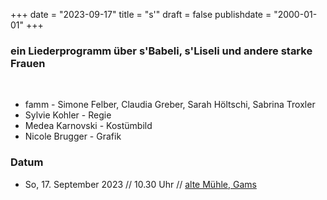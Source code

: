 ﻿﻿+++
date = "2023-09-17"
title = "s'"
draft = false
publishdate = "2000-01-01"
+++

### ein Liederprogramm über s'Babeli, s'Liseli und andere starke Frauen

<br>

* famm - Simone Felber, Claudia Greber, Sarah Höltschi, Sabrina Troxler
* Sylvie Kohler - Regie
* Medea Karnovski - Kostümbild
* Nicole Brugger - Grafik


### Datum

* So, 17. September 2023  // 10.30 Uhr // [alte Mühle, Gams](https://www.altemuehlegams.ch/programm/programm-2023-2-semester.html/648) 